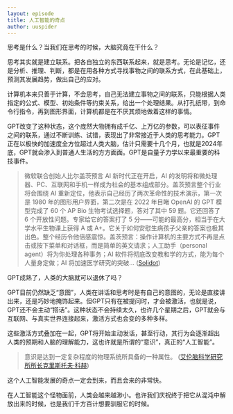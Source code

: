 ```yaml
---
layout: episode
title: 人工智能的奇点
author: uuspider
---
```

思考是什么？当我们在思考的时候，大脑究竟在干什么？

思考其实就是建立联系。把各自独立的东西联系起来，就是思考。无论是记忆，还是分析、推理、判断，都是在用各种方式寻找事物之间的联系方式，在此基础上，预测其发展趋势，做出自己的应对。

计算机本来只善于计算，不会思考，自己无法建立事物之间的联系，只能根据人类指定的公式、模型、初始条件等约束关系，给出一个处理结果。从打孔纸带，到命令行指令，再到图形界面，计算机都是在不厌其烦地做着这样的事情。

GPT改变了这种状态，这个庞然大物拥有成千亿、上万亿的参数，可以表征事件之间的联系，通过不断训练、试错，表现出了非常接近于人类的思考能力。GPT正在以极快的加速度全方位超过人类大脑，估计只需要十几个月，也就是2024年底，GPT就会渗入到普通人生活的方方面面。GPT是自量子力学以来最重要的科技事件。

>微软联合创始人比尔盖茨预言 AI 新时代正在开启，AI 的发明将和微处理器、PC、互联网和手机一样成为社会的基本组成部分。盖茨预言整个行业将会围绕 AI 重新定位，他表示自己经历了两次革命性的技术演示，第一次是 1980 年的图形用户界面，第二次是在 2022 年目睹 OpenAI 的 GPT 模型完成了 60 个 AP Bio 生物考试选择题，答对了其中 59 题。它还回答了 6 个开放性问题。专家给它的答案打了 5 分——可能的最高分，相当于在大学水平生物课上获得 A 或 A+。它关于如何安慰生病孩子父亲的答案也极其出色。整个经历令他倍感震惊。盖茨预言：操作计算机的主要方式不再是点击或按下菜单和对话框，而是简单的英文请求；人工助手（personal agent）将为你处理各种事务；AI 软件将彻底改变教和学的方式，能为每个人量身定做；AI 将加速医学研究的突破... ([Solidot][ref02])

GPT成熟了，人类的大脑就可以退休了吗？

GPT目前仍然缺乏“意图”，人类在讲话和思考时是有自己的意图的，无论是直接讲出来，还是巧妙地掩饰起来。但GPT只有在被提问时，才会被激活，也就是说，GPT还不会主动“搭话”。这种状态不会持续太久，也许几个星期之后，GPT就会与互联网、与真实世界连接起来，激活方式也会变的多种多样。

这些激活方式叠加在一起，GPT将开始主动发话，甚至行动，其行为会逐渐超出人类的预期和人脑的理解能力，这也许就是所谓的“意识”，真正的“人工智能”。

>意识是达到一定复杂程度的物理系统所具备的一种属性。 ([艾伦脑科学研究所所长克里斯托夫·科赫][ref01])

这个人工智能发展的奇点一定会到来，而且会来的非常快。

在人工智能这个怪物面前，人类会越来越渺小。也许我们庆祝终于把它从混沌中解放出来的时候，也是我们千方百计想要驯服它的时候。

[ref01]:http://about.uuspider.com/2019/06/03/ai_experiments.html
[ref02]:https://www.solidot.org/story?sid=74498
